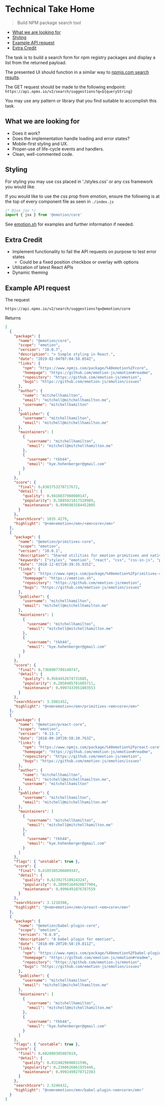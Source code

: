 # Technical Take Home

> Build NPM package search tool

- [What we are looking for](#what-we-are-looking-for)
- [Styling](#styling)
- [Example API request](#example-api-request)
- [Extra Credit](#extra-credit)

The task is to build a search form for npm registry packages and display a list from the returned payload.

The presented UI should function in a similar way to [npmjs.com search results](https://www.npmjs.com/search?q=%40emotion%2Fcore).

The GET request should be made to the following endpoint: `https://api.npms.io/v2/search/suggestions?q=${queryString}`

You may use any pattern or library that you find suitable to accomplish this task.

## What we are looking for

- Does it work?
- Does the implementation handle loading and error states?
- Mobile-first styling and UX.
- Proper-use of life-cycle events and handlers.
- Clean, well-commented code.

## Styling

For styling you may use css placed in './styles.css' or any css framework you would like.

If you would like to use the css prop from emotion, ensure the
following is at the top of every component file as seen in `./index.js`

```js
/* @jsx jsx */
import { jsx } from '@emotion/core'
```

See [emotion.sh](https://emotion.sh) for examples and further information if needed.

## Extra Credit

- Implement functionality to fail the API requests on purpose to test error states
  - Could be a fixed position checkbox or overlay with options
- Utilization of latest React APIs
- Dynamic theming

## Example API request

The request

```
https://api.npms.io/v2/search/suggestions?q=@emotion/core
```

Returns

```json
[
  {
    "package": {
      "name": "@emotion/core",
      "scope": "emotion",
      "version": "10.0.7",
      "description": "> Simple styling in React.",
      "date": "2019-02-04T07:04:58.854Z",
      "links": {
        "npm": "https://www.npmjs.com/package/%40emotion%2Fcore",
        "homepage": "https://github.com/emotion-js/emotion#readme",
        "repository": "https://github.com/emotion-js/emotion",
        "bugs": "https://github.com/emotion-js/emotion/issues"
      },
      "author": {
        "name": "mitchellhamilton",
        "email": "mitchell@mitchellhamilton.me",
        "username": "mitchellhamilton"
      },
      "publisher": {
        "username": "mitchellhamilton",
        "email": "mitchell@mitchellhamilton.me"
      },
      "maintainers": [
        {
          "username": "mitchellhamilton",
          "email": "mitchell@mitchellhamilton.me"
        },
        {
          "username": "tkh44",
          "email": "kye.hohenberger@gmail.com"
        }
      ]
    },
    "score": {
      "final": 0.8383753278717672,
      "detail": {
        "quality": 0.9416837960080147,
        "popularity": 0.5885021817528989,
        "maintenance": 0.9996983584452805
      }
    },
    "searchScore": 1035.4279,
    "highlight": "@<em>emotion</em>/<em>core</em>"
  },
  {
    "package": {
      "name": "@emotion/primitives-core",
      "scope": "emotion",
      "version": "10.0.1",
      "description": "Shared utilities for emotion primitives and native",
      "keywords": ["styles", "emotion", "react", "css", "css-in-js", "primitives", "native"],
      "date": "2018-12-01T20:39:35.935Z",
      "links": {
        "npm": "https://www.npmjs.com/package/%40emotion%2Fprimitives-core",
        "homepage": "https://emotion.sh",
        "repository": "https://github.com/emotion-js/emotion",
        "bugs": "https://github.com/emotion-js/emotion/issues"
      },
      "publisher": {
        "username": "mitchellhamilton",
        "email": "mitchell@mitchellhamilton.me"
      },
      "maintainers": [
        {
          "username": "mitchellhamilton",
          "email": "mitchell@mitchellhamilton.me"
        },
        {
          "username": "tkh44",
          "email": "kye.hohenberger@gmail.com"
        }
      ]
    },
    "score": {
      "final": 0.7368907709140747,
      "detail": {
        "quality": 0.9564452674731685,
        "popularity": 0.2858485781685711,
        "maintenance": 0.9997433951803553
      }
    },
    "searchScore": 3.5981452,
    "highlight": "@<em>emotion</em>/primitives-<em>core</em>"
  },
  {
    "package": {
      "name": "@emotion/preact-core",
      "scope": "emotion",
      "version": "0.13.1",
      "date": "2018-09-20T20:58:20.763Z",
      "links": {
        "npm": "https://www.npmjs.com/package/%40emotion%2Fpreact-core",
        "homepage": "https://github.com/emotion-js/emotion#readme",
        "repository": "https://github.com/emotion-js/emotion",
        "bugs": "https://github.com/emotion-js/emotion/issues"
      },
      "author": {
        "name": "mitchellhamilton",
        "email": "mitchell@mitchellhamilton.me",
        "username": "mitchellhamilton"
      },
      "publisher": {
        "username": "mitchellhamilton",
        "email": "mitchell@mitchellhamilton.me"
      },
      "maintainers": [
        {
          "username": "mitchellhamilton",
          "email": "mitchell@mitchellhamilton.me"
        },
        {
          "username": "tkh44",
          "email": "kye.hohenberger@gmail.com"
        }
      ]
    },
    "flags": { "unstable": true },
    "score": {
      "final": 0.6105385206089347,
      "detail": {
        "quality": 0.6239275189243247,
        "popularity": 0.20995164926877904,
        "maintenance": 0.9996491076787559
      }
    },
    "searchScore": 3.1210308,
    "highlight": "@<em>emotion</em>/preact-<em>core</em>"
  },
  {
    "package": {
      "name": "@emotion/babel-plugin-core",
      "scope": "emotion",
      "version": "0.6.9",
      "description": "A babel plugin for emotion",
      "date": "2018-09-20T20:58:19.811Z",
      "links": {
        "npm": "https://www.npmjs.com/package/%40emotion%2Fbabel-plugin-core",
        "homepage": "https://github.com/emotion-js/emotion#readme",
        "repository": "https://github.com/emotion-js/emotion",
        "bugs": "https://github.com/emotion-js/emotion/issues"
      },
      "publisher": {
        "username": "mitchellhamilton",
        "email": "mitchell@mitchellhamilton.me"
      },
      "maintainers": [
        {
          "username": "mitchellhamilton",
          "email": "mitchell@mitchellhamilton.me"
        },
        {
          "username": "tkh44",
          "email": "kye.hohenberger@gmail.com"
        }
      ]
    },
    "flags": { "unstable": true },
    "score": {
      "final": 0.682080305887619,
      "detail": {
        "quality": 0.8324029698831596,
        "popularity": 0.2360626861935446,
        "maintenance": 0.9992499278712303
      }
    },
    "searchScore": 2.5246432,
    "highlight": "@<em>emotion</em>/babel-plugin-<em>core</em>"
  }
]
```
